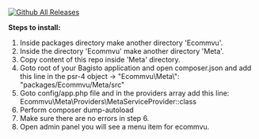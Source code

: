 [![Github All Releases](https://img.shields.io/github/downloads/ecommvu/Meta/total.svg)]()

**Steps to install:**

1. Inside packages directory make another directory 'Ecommvu'.
2. Inside the directory 'Ecommvu' make another directory 'Meta'.
3. Copy content of this repo inside 'Meta' directory.
4. Goto root of your Bagisto application and open composer.json
and add this line in the psr-4 object -> "Ecommvu\\Meta\\": "packages/Ecommvu/Meta/src"
5. Goto config/app.php file and in the providers array add this line:
Ecommvu\Meta\Providers\MetaServiceProvider::class
6. Perform composer dump-autoload
7. Make sure there are no errors in step 6.
8. Open admin panel you will see a menu item for ecommvu.
